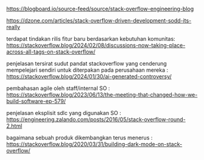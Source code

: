 https://blogboard.io/source-feed/source/stack-overflow-engineering-blog



https://dzone.com/articles/stack-overflow-driven-development-sodd-its-really

terdapat tindakan rilis fitur baru berdasarkan kebutuhan komunitas: https://stackoverflow.blog/2024/02/08/discussions-now-taking-place-across-all-tags-on-stack-overflow/

penjelasan tersirat sudut pandat stackoverflow yang cenderung mempelejari sendiri untuk diterpakan pada perusahaan mereka : https://stackoverflow.blog/2024/01/30/ai-generated-controversy/

pembahasan agile oleh staff/internal SO : https://stackoverflow.blog/2023/06/13/the-meeting-that-changed-how-we-build-software-ep-579/

penjelasan eksplisit sdlc yang digunakan SO : https://engineering.zalando.com/posts/2016/05/stack-overflow-round-2.html

bagaimana sebuah produk dikembangkan terus menerus : https://stackoverflow.blog/2020/03/31/building-dark-mode-on-stack-overflow/